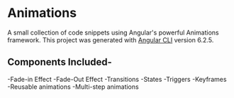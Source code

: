 # Animations

A small collection of code snippets using Angular's powerful Animations framework. This project was generated with [Angular CLI](https://github.com/angular/angular-cli) version 6.2.5.

## Components Included-

-Fade-in Effect
-Fade-Out Effect
-Transitions
-States
-Triggers
-Keyframes
-Reusable animations
-Multi-step animations
